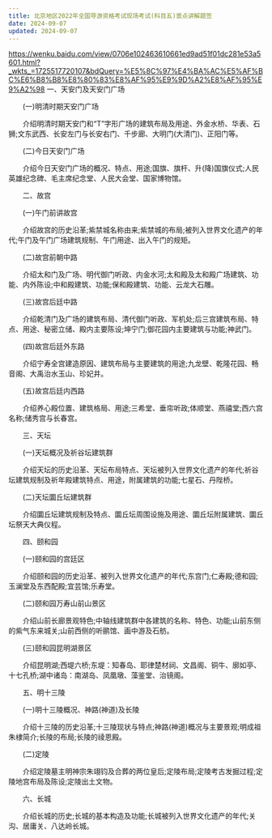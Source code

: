 ```yaml
---
title: 北京地区2022年全国导游资格考试现场考试(科目五)景点讲解题签
date: 2024-09-07
updated: 2024-09-07
---
```

https://wenku.baidu.com/view/0706e102463610661ed9ad51f01dc281e53a5601.html?_wkts_=1725517720107&bdQuery=%E5%8C%97%E4%BA%AC%E5%AF%BC%E6%B8%B8%E8%80%83%E8%AF%95%E9%9D%A2%E8%AF%95%E9%A2%98
一、天安门及天安门广场

　　(一)明清时期天安门广场

　　介绍明清时期天安门和“T”字形广场的建筑布局及用途、外金水桥、华表、石狮;文东武西、长安左门与长安右门、千步廊、大明门(大清门)、正阳门等。

　　(二)今日天安门广场

　　介绍今日天安门广场的概况、特点、用途;国旗、旗杆、升(降)国旗仪式;人民英雄纪念碑、毛主席纪念堂、人民大会堂、国家博物馆。

　　二、故宫

　　(一)午门前讲故宫

　　介绍故宫的历史沿革;紫禁城名称由来;紫禁城的布局;被列入世界文化遗产的年代;午门及午门广场建筑规制、午门用途、出入午门的规矩。

　　(二)故宫前朝中路

　　介绍太和门及广场、明代御门听政、内金水河;太和殿及太和殿广场建筑、功能、内外陈设;中和殿建筑、功能;保和殿建筑、功能、云龙大石雕。

　　(三)故宫后廷中路

　　介绍乾清门及广场的建筑布局、清代御门听政、军机处;后三宫建筑布局、特点、用途、秘密立储、殿内主要陈设;坤宁门;御花园内主要建筑与功能;神武门。

　　(四)故宫后廷外东路

　　介绍宁寿全宫建造原因、建筑布局与主要建筑的用途;九龙壁、乾隆花园、畅音阁、大禹治水玉山、珍妃井。

　　(五)故宫后廷内西路

　　介绍养心殿位置、建筑格局、用途;三希堂、垂帘听政;体顺堂、燕禧堂;西六宫名称;储秀宫与长春宫。

　　三、天坛

　　(一)天坛概况及祈谷坛建筑群

　　介绍天坛的历史沿革、天坛布局特点、天坛被列入世界文化遗产的年代;祈谷坛建筑规制及祈年殿建筑特点、用途，附属建筑的功能;七星石、丹陛桥。

　　(二)天坛圜丘坛建筑群

　　介绍圜丘坛建筑规制及特点、圜丘坛周围设施及用途、圜丘坛附属建筑、圜丘坛祭天大典仪程。

　　四、颐和园

　　(一)颐和园的宫廷区

　　介绍颐和园的历史沿革、被列入世界文化遗产的年代;东宫门;仁寿殿;德和园;玉澜堂及东西配殿;宜芸馆;乐寿堂。

　　(二)颐和园万寿山前山景区

　　介绍山前长廊景观特色;中轴线建筑群中各建筑的名称、特色、功能;山前东侧的紫气东来城关;山前西侧的听鹂馆、画中游及石舫。

　　(三)颐和园昆明湖景区

　　介绍昆明湖;西堤六桥;东堤：知春岛、耶律楚材祠、文昌阁、铜牛、廓如亭、十七孔桥;湖中诸岛：南湖岛、凤凰墩、藻鉴堂、治镜阁。

　　五、明十三陵

　　(一)明十三陵概况、神路(神道)及长陵

　　介绍十三陵的历史沿革;十三陵现状与特点;神路(神道)概况与主要景观;明成祖朱棣简介;长陵的布局;长陵的祾恩殿。

　　(二)定陵

　　介绍定陵墓主明神宗朱翊钧及合葬的两位皇后;定陵布局;定陵考古发掘过程;定陵地宫布局及陈设;定陵出土文物。

　　六、长城

　　介绍长城的历史;长城的基本构造及功能;长城被列入世界文化遗产的年代;关沟、居庸关、八达岭长城。